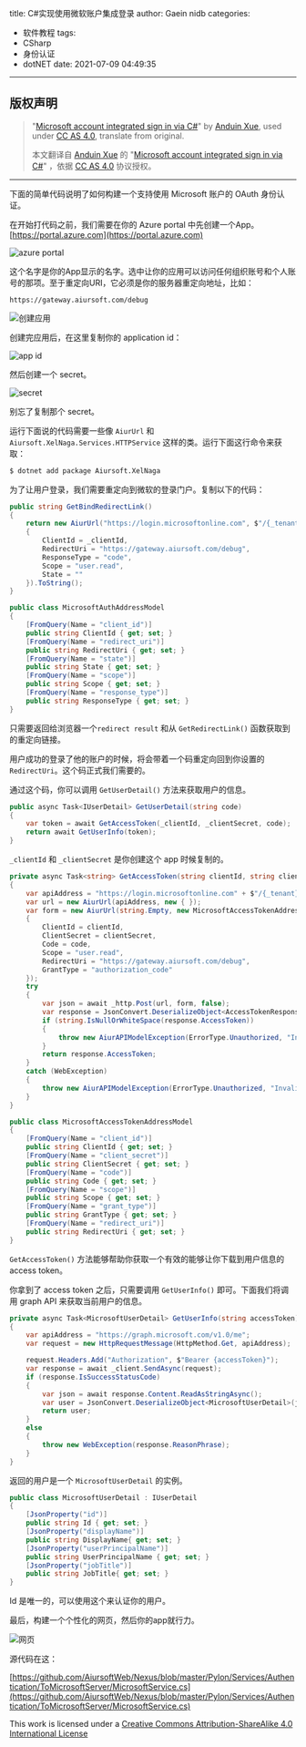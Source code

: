 title: C#实现使用微软账户集成登录
author: Gaein nidb
categories:
  - 软件教程
tags:
  - CSharp
  - 身份认证
  - dotNET
date: 2021-07-09 04:49:35
---

## 版权声明

> "[Microsoft account integrated sign in via C#](https://anduin.aiursoft.com/post/2020/3/18/microsoft-account-integrated-sign-in-via-c#)" by [Anduin Xue](https://anduin.aiursoft.com/), used under [CC AS 4.0](http://creativecommons.org/licenses/by-sa/4.0/), ‎translate from original.
>  
> 本文翻译自 [Anduin Xue](https://anduin.aiursoft.com/) 的 "[Microsoft account integrated sign in via C#](https://anduin.aiursoft.com/post/2020/3/18/microsoft-account-integrated-sign-in-via-c#)" ，依据 [CC AS 4.0](https://creativecommons.org/licenses/by-sa/4.0/deed.zh) 协议授权。

---

下面的简单代码说明了如何构建一个支持使用 Microsoft 账户的 OAuth 身份认证。

在开始打代码之前，我们需要在你的 Azure portal 中先创建一个App。 [https://portal.azure.com](https://portal.azure.com)

![azure portal](https://img.cdn.gaein.cn/website_used/blog/MS-Account-Integrated-SignIn-via-CSsharp/01.webp)

这个名字是你的App显示的名字。选中让你的应用可以访问任何组织账号和个人账号的那项。至于重定向URI，它必须是你的服务器重定向地址，比如：

```
https://gateway.aiursoft.com/debug
```

![创建应用](https://img.cdn.gaein.cn/website_used/blog/MS-Account-Integrated-SignIn-via-CSsharp/02.webp)

创建完应用后，在这里复制你的 application id：

![app id](https://img.cdn.gaein.cn/website_used/blog/MS-Account-Integrated-SignIn-via-CSsharp/03.webp)

然后创建一个 secret。

![secret](https://img.cdn.gaein.cn/website_used/blog/MS-Account-Integrated-SignIn-via-CSsharp/04.webp)

别忘了复制那个 secret。

运行下面说的代码需要一些像 `AiurUrl` 和 `Aiursoft.XelNaga.Services.HTTPService` 这样的类。运行下面这行命令来获取：

```bash
$ dotnet add package Aiursoft.XelNaga
```

为了让用户登录，我们需要重定向到微软的登录门户。复制以下的代码：

```csharp
public string GetBindRedirectLink()
{
    return new AiurUrl("https://login.microsoftonline.com", $"/{_tenant}/oauth2/v2.0/authorize", new MicrosoftAuthAddressModel
    {
        ClientId = _clientId,
        RedirectUri = "https://gateway.aiursoft.com/debug",
        ResponseType = "code",
        Scope = "user.read",
        State = ""
    }).ToString();
}
```

```csharp
public class MicrosoftAuthAddressModel
{
    [FromQuery(Name = "client_id")]
    public string ClientId { get; set; }
    [FromQuery(Name = "redirect_uri")]
    public string RedirectUri { get; set; }
    [FromQuery(Name = "state")]
    public string State { get; set; }
    [FromQuery(Name = "scope")]
    public string Scope { get; set; }
    [FromQuery(Name = "response_type")]
    public string ResponseType { get; set; }
}
```

只需要返回给浏览器一个`redirect result` 和从 `GetRedirectLink()` 函数获取到的重定向链接。

用户成功的登录了他的账户的时候，将会带着一个码重定向回到你设置的 `RedirectUri`。这个码正式我们需要的。

通过这个码，你可以调用 `GetUserDetail()` 方法来获取用户的信息。

```cs
public async Task<IUserDetail> GetUserDetail(string code)
{
    var token = await GetAccessToken(_clientId, _clientSecret, code);
    return await GetUserInfo(token);
}
```

`_clientId` 和 `_clientSecret` 是你创建这个 app 时候复制的。

```cs
private async Task<string> GetAccessToken(string clientId, string clientSecret, string code)
{
    var apiAddress = "https://login.microsoftonline.com" + $"/{_tenant}/oauth2/v2.0/token";
    var url = new AiurUrl(apiAddress, new { });
    var form = new AiurUrl(string.Empty, new MicrosoftAccessTokenAddressModel
    {
        ClientId = clientId,
        ClientSecret = clientSecret,
        Code = code,
        Scope = "user.read",
        RedirectUri = "https://gateway.aiursoft.com/debug",
        GrantType = "authorization_code"
    });
    try
    {
        var json = await _http.Post(url, form, false);
        var response = JsonConvert.DeserializeObject<AccessTokenResponse>(json);
        if (string.IsNullOrWhiteSpace(response.AccessToken))
        {
            throw new AiurAPIModelException(ErrorType.Unauthorized, "Invalid Microsoft crenditial");
        }
        return response.AccessToken;
    }
    catch (WebException)
    {
        throw new AiurAPIModelException(ErrorType.Unauthorized, "Invalid Microsoft API response");
    }
}
```

```cs
public class MicrosoftAccessTokenAddressModel
{
    [FromQuery(Name = "client_id")]
    public string ClientId { get; set; }
    [FromQuery(Name = "client_secret")]
    public string ClientSecret { get; set; }
    [FromQuery(Name = "code")]
    public string Code { get; set; }
    [FromQuery(Name = "scope")]
    public string Scope { get; set; }
    [FromQuery(Name = "grant_type")]
    public string GrantType { get; set; }
    [FromQuery(Name = "redirect_uri")]
    public string RedirectUri { get; set; }
}
```

`GetAccessToken()` 方法能够帮助你获取一个有效的能够让你下载到用户信息的 access token。

你拿到了 access token 之后，只需要调用 `GetUserInfo()` 即可。下面我们将调用 graph API 来获取当前用户的信息。

```cs
private async Task<MicrosoftUserDetail> GetUserInfo(string accessToken)
{
    var apiAddress = "https://graph.microsoft.com/v1.0/me";
    var request = new HttpRequestMessage(HttpMethod.Get, apiAddress);

    request.Headers.Add("Authorization", $"Bearer {accessToken}");
    var response = await _client.SendAsync(request);
    if (response.IsSuccessStatusCode)
    {
        var json = await response.Content.ReadAsStringAsync();
        var user = JsonConvert.DeserializeObject<MicrosoftUserDetail>(json);
        return user;
    }
    else
    {
        throw new WebException(response.ReasonPhrase);
    }
}
```

返回的用户是一个 `MicrosoftUserDetail` 的实例。

```cs
public class MicrosoftUserDetail : IUserDetail
{
    [JsonProperty("id")]
    public string Id { get; set; }
    [JsonProperty("displayName")]
    public string DisplayName{ get; set; }
    [JsonProperty("userPrincipalName")]
    public string UserPrincipalName { get; set; }
    [JsonProperty("jobTitle")]
    public string JobTitle{ get; set; }
}
```

Id 是唯一的，可以使用这个来认证你的用户。

最后，构建一个个性化的网页，然后你的app就行力。

![网页](https://img.cdn.gaein.cn/website_used/blog/MS-Account-Integrated-SignIn-via-CSsharp/05.webp)

源代码在这：

[https://github.com/AiursoftWeb/Nexus/blob/master/Pylon/Services/Authentication/ToMicrosoftServer/MicrosoftService.cs](https://github.com/AiursoftWeb/Nexus/blob/master/Pylon/Services/Authentication/ToMicrosoftServer/MicrosoftService.cs)

This work is licensed under a [Creative Commons Attribution-ShareAlike 4.0 International License](http://creativecommons.org/licenses/by-sa/4.0/)